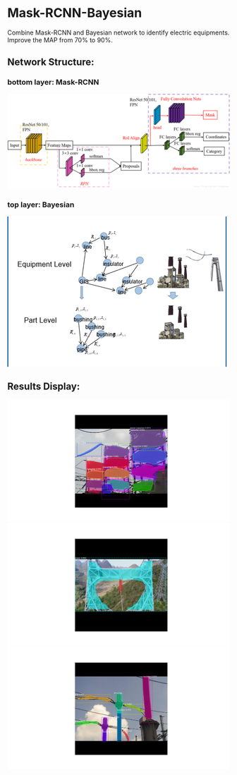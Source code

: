 # Mask-RCNN-Bayesian
Combine Mask-RCNN and Bayesian network to identify electric equipments. Improve the MAP from 70% to 90%.  
## Network Structure:  
### bottom layer: Mask-RCNN  
![](https://raw.githubusercontent.com/shybeerui/Mask-RCNN-Bayesian/master/mask-rcnn.png)
### top layer: Bayesian  
![](https://raw.githubusercontent.com/shybeerui/Mask-RCNN-Bayesian/master/bayes1.png)  
## Results Display:
![](https://raw.githubusercontent.com/shybeerui/Mask-RCNN-Bayesian/master/Figure_9.png)
![](https://raw.githubusercontent.com/shybeerui/Mask-RCNN-Bayesian/master/Figure_6.png)
![](https://raw.githubusercontent.com/shybeerui/Mask-RCNN-Bayesian/master/Figure_8.png)
